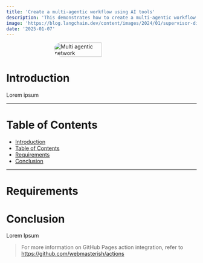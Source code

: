 ```yaml
---
title: 'Create a multi-agentic workflow using AI tools'
description: 'This demonstrates how to create a multi-agentic workflow using AI tools such as Langgraph, Langchain, and Langsmith.'
image: 'https://blog.langchain.dev/content/images/2024/01/supervisor-diagram.png'
date: '2025-01-07'
---
```


<div style="display:flex; justify-content:center;">
  <img style="border-radius: 20px; max-height:300px" src="https://blog.langchain.dev/content/images/2024/01/supervisor-diagram.png" alt="Multi agentic network" height="50%">
</div>

# Introduction

Lorem ipsum

---

# Table of Contents

- [Introduction](#introduction)
- [Table of Contents](#table-of-contents)
- [Requirements](#requirements)
- [Conclusion](#conclusion)

---

# Requirements

# Conclusion

Lorem Ipsum

> For more information on GitHub Pages action integration, refer to https://github.com/webmasterish/actions
